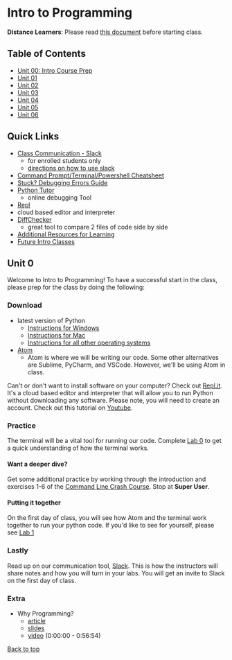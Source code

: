 # Intro to Programming <a id="top"></a>

**Distance Learners**: Please read [this document](https://github.com/PdxCodeGuild/IntroToProgramming/blob/master/documentation/distance.md) before starting class.

## Table of Contents
- [Unit 00: Intro Course Prep](#unit-0)
- [Unit 01](https://github.com/PdxCodeGuild/IntroToProgramming/blob/master/units/unit_01.md)
- [Unit 02](https://github.com/PdxCodeGuild/IntroToProgramming/blob/master/units/unit_02.md)
- [Unit 03](https://github.com/PdxCodeGuild/IntroToProgramming/blob/master/units/unit_03.md)
- [Unit 04](https://github.com/PdxCodeGuild/IntroToProgramming/blob/master/units/unit_04.md)
- [Unit 05](https://github.com/PdxCodeGuild/IntroToProgramming/blob/master/units/unit_05.md)
- [Unit 06](https://github.com/PdxCodeGuild/IntroToProgramming/blob/master/units/unit_06.md)

## Quick Links
- [Class Communication - Slack](https://app.slack.com/client/TH5A28SJ0/CH6DE8QK1)
  - for enrolled students only
  - [directions on how to use slack](https://github.com/PdxCodeGuild/IntroToProgramming/blob/master/documentation/slack.md)
- [Command Prompt/Terminal/Powershell Cheatsheet](https://docs.google.com/spreadsheets/d/18WWrry7RI2zzJlTsUHQLCsElNjiVVuMGjowBKZ5DPH8/edit#gid=0)
- [Stuck? Debugging Errors Guide](https://github.com/PdxCodeGuild/IntroToProgramming/blob/master/documentation/troubleshooting.md)
- [Python Tutor](http://pythontutor.com/visualize.html#mode=edit)
  - online debugging Tool
 - [Repl](https://repl.it)
  - cloud based editor and interpreter
- [DiffChecker](https://www.diffchecker.com/)
  - great tool to compare 2 files of code side by side
- [Additional Resources for Learning](https://github.com/PdxCodeGuild/IntroToProgramming/blob/master/documentation/resources.md)
- [Future Intro Classes](https://www.eventbrite.com/o/pdx-code-guild-17959456298)

## <a id="unit-0"></a>Unit 0
Welcome to Intro to Programming! To have a successful start in the class, please prep for the class by doing the following:

### Download
- latest version of Python
  - [Instructions for Windows](https://github.com/PdxCodeGuild/IntroToProgramming/tree/master/documentation/python_windows.md)
  - [Instructions for Mac](https://github.com/PdxCodeGuild/IntroToProgramming/tree/master/documentation/python_mac.md)
  - [Instructions for all other operating systems](https://realpython.com/installing-python/)
- [Atom](https://atom.io/)
  - Atom is where we will be writing our code. Some other alternatives are Sublime, PyCharm, and VSCode. However, we'll be using Atom in class.

Can't or don't want to install software on your computer? Check out [Repl.it](repl.it). It's a cloud based editor and interpreter that will allow you to run Python without downloading any software. Please note, you will need to create an account. Check out this tutorial on [Youtube](https://www.youtube.com/watch?v=GSAf97ROes4).


### Practice
The terminal will be a vital tool for running our code. Complete [Lab 0](https://github.com/PdxCodeGuild/IntroToProgramming/blob/master/labs/lab00-newfolder.md) to get a quick understanding of how the terminal works.

#### Want a deeper dive?

Get some additional practice by working through the introduction and exercises 1-6 of the [Command Line Crash Course](https://www.vikingcodeschool.com/web-development-basics/a-command-line-crash-course). Stop at **Super User**.

#### Putting it together

On the first day of class, you will see how Atom and the terminal work together to run your python code. If you'd like to see for yourself, please see [Lab 1](https://github.com/PdxCodeGuild/IntroToProgramming/blob/master/labs/lab00-interpreter.md)

### Lastly
Read up on our communication tool, [Slack](https://github.com/PdxCodeGuild/IntroToProgramming/blob/master/documentation/slack.md). This is how the instructors will share notes and how you will turn in your labs. You will get an invite to Slack on the first day of class.

### Extra
- Why Programming?
  - [article](https://www.py4e.com/html3/01-intro)
  - [slides](https://www.py4e.com/lectures3/Pythonlearn-01-Intro.pptx)
  - [video](https://www.youtube.com/watch?v=8DvywoWv6fI) (0:00:00 - 0:56:54)

[Back to top](#top)
